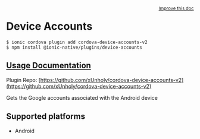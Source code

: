 <a style="float:right;font-size:12px;" href="http://github.com/danielsogl/awesome-cordova-plugins/edit/master/src/@awesome-cordova-plugins/plugins/device-accounts/index.ts#L12">
  Improve this doc
</a>

# Device Accounts

```
$ ionic cordova plugin add cordova-device-accounts-v2
$ npm install @ionic-native/plugins/device-accounts
```

## [Usage Documentation](https://ionicframework.com/docs/native/device-accounts/)

Plugin Repo: [https://github.com/xUnholy/cordova-device-accounts-v2](https://github.com/xUnholy/cordova-device-accounts-v2)

Gets the Google accounts associated with the Android device

## Supported platforms

- Android
